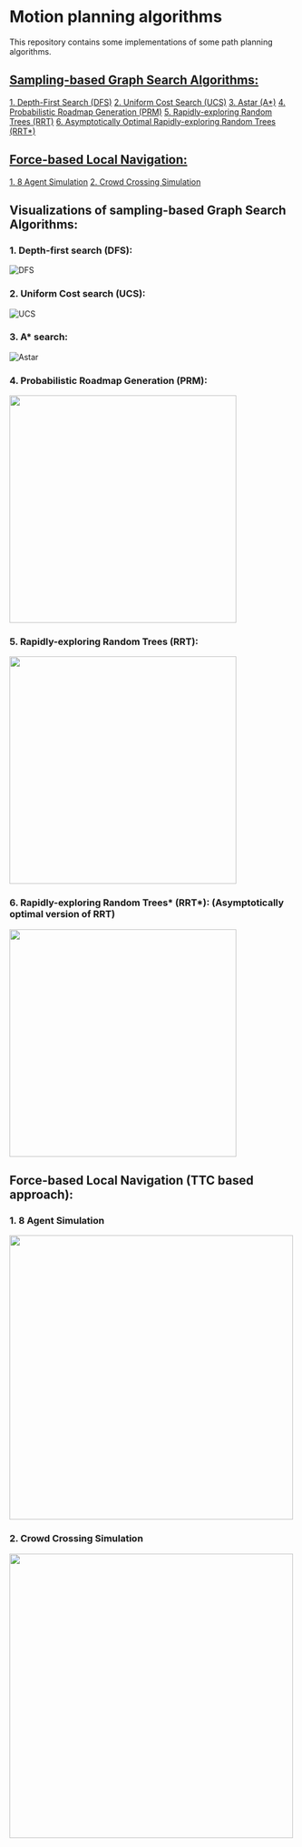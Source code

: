 # Motion planning algorithms

This repository contains some implementations of some path planning algorithms.
## [Sampling-based Graph Search Algorithms:](https://github.com/shorane/Motion_Planning/tree/master/Sampling_based)
[1. Depth-First Search (DFS)](https://github.com/shorane/Motion_Planning/tree/master/Sampling_based/Astar_DFS_UCS)
[2. Uniform Cost Search (UCS)](https://github.com/shorane/Motion_Planning/tree/master/Sampling_based/Astar_DFS_UCS)
[3. Astar (A*)](https://github.com/shorane/Motion_Planning/tree/master/Sampling_based/Astar_DFS_UCS)
[4. Probabilistic Roadmap Generation (PRM)](https://github.com/shorane/Motion_Planning/tree/master/Sampling_based/Probabilistic_Roadmap_PRM)
[5. Rapidly-exploring Random Trees (RRT)](https://github.com/shorane/Motion_Planning/tree/master/Sampling_based/RRT_RRT_star)
[6. Asymptotically Optimal Rapidly-exploring Random Trees (RRT*)](https://github.com/shorane/Motion_Planning/tree/master/Sampling_based/RRT_RRT_star)

## [Force-based Local Navigation:](https://github.com/shorane/Motion_Planning/tree/master/Force%20Based%20Local%20Navigation)
[1. 8 Agent Simulation](https://github.com/shorane/Motion_Planning/tree/master/Force%20Based%20Local%20Navigation/8%20Agents)
[2. Crowd Crossing Simulation](https://github.com/shorane/Motion_Planning/tree/master/Force%20Based%20Local%20Navigation/Crowd%20Crossing)

## Visualizations of sampling-based Graph Search Algorithms:
### 1. Depth-first search (DFS): 
![DFS](https://github.com/prateeks97/Motion_Planning/blob/master/Sampling_based/Astar_DFS_UCS/implementation/DFS.gif)
### 2. Uniform Cost search (UCS): 
![UCS](https://github.com/prateeks97/Motion_Planning/blob/master/Sampling_based/Astar_DFS_UCS/implementation/BFS.gif)
### 3. A* search: 
![Astar](https://github.com/prateeks97/Motion_Planning/blob/master/Sampling_based/Astar_DFS_UCS/implementation/Astar.gif)
### 4. Probabilistic Roadmap Generation (PRM): 
<img src = "https://github.com/prateeks97/Motion_Planning/blob/master/Sampling_based/Probabilistic_Roadmap_PRM/images/Path.png" width="400" height="400"/>

### 5. Rapidly-exploring Random Trees (RRT): 
<img src="https://github.com/shorane/Motion_Planning/blob/master/Sampling_based/RRT_RRT_star/video/RRT_gif.gif" width="400" height="400" />

### 6. Rapidly-exploring Random Trees* (RRT*): (Asymptotically optimal version of RRT) 
<img src="https://github.com/shorane/Motion_Planning/blob/master/Sampling_based/RRT_RRT_star/video/rrt_star_gif.gif" width="400" height="400" />

## Force-based Local Navigation (TTC based approach):
### 1. 8 Agent Simulation
<img  src="https://github.com/prateeks97/Motion_Planning/blob/master/Force%20Based%20Local%20Navigation/8%20Agents/Implementation/8_agents.gif"  width="500"  height="500"/>

### 2. Crowd Crossing Simulation
<img  src="https://github.com/prateeks97/Motion_Planning/blob/master/Force%20Based%20Local%20Navigation/Crowd%20Crossing/Implementation/crowd_crossing.gif"  width="500"  height="500"/>

